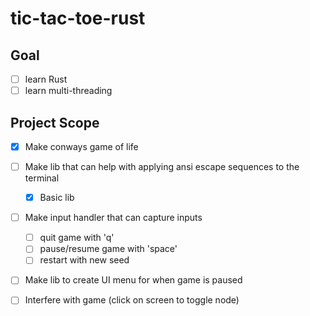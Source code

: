 # tic-tac-toe-rust

## Goal

- [ ] learn Rust
- [ ] learn multi-threading

## Project Scope

- [x] Make conways game of life
- [ ] Make lib that can help with applying ansi escape sequences to the terminal
    - [x] Basic lib
- [ ] Make input handler that can capture inputs
    - [ ] quit game with 'q'
    - [ ] pause/resume game with 'space'
    - [ ] restart with new seed
- [ ] Make lib to create UI menu for when game is paused
- [ ] Interfere with game (click on screen to toggle node)


